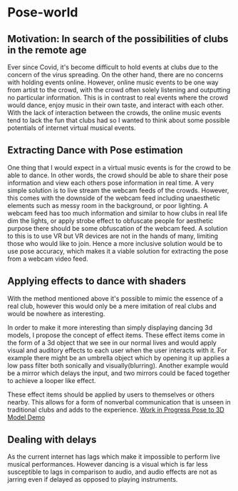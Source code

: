 # Pose-world

## Motivation: In search of the possibilities of clubs in the remote age

Ever since Covid, it's become difficult to hold events at clubs due to the concern of the virus spreading.
On the other hand, there are no concerns with holding events online. However, online music events to be one way from artist to the crowd, with the crowd often solely listening and outputting no particular information. This is in contrast to real events where the crowd would dance, enjoy music in their own taste, and interact with each other. With the lack of interaction between the crowds, the online music events tend to lack the fun that clubs had so I wanted to think about some possible potentials of internet virtual musical events.

## Extracting Dance with Pose estimation

One thing that I would expect in a virtual music events is for the crowd to be able to dance. In other words, the crowd should be able to share their pose information and view each others pose information in real time.
A very simple solution is to live stream the webcam feeds of the crowds. However, this comes with the downside of the webcam feed including unaesthetic elements such as messy room in the background, or poor lighting.
A webcam feed has too much information and similar to how clubs in real life dim the lights, or apply strobe effect to obfuscate people for aesthetic purpose there should be some obfuscation of the webcam feed.
A solution to this is to use VR but VR devices are not in the hands of many, limiting those who would like to join. Hence a more inclusive solution would be to use pose accuracy, which makes it a viable solution for extracting the pose from a webcam video feed.

## Applying effects to dance with shaders

With the method mentioned above it's possible to mimic the essence of a real club, however this would only be a mere imitation of real clubs and would be nowhere as interesting.

In order to make it more interesting than simply displaying dancing 3d models, I propose the concept of effect items. These effect items come in the form of a 3d object that we see in our normal lives and would apply visual and auditory effects to each user when the user interacts with it.
For example there might be an umbrella object which by opening it up applies a low pass filter both sonically and visually(blurring).
Another example would be a mirror which delays the input, and two mirrors could be faced together to achieve a looper like effect.

These effect items should be applied by users to themselves or others nearby. This allows for a form of nonverbal communication that is unseen in traditional clubs and adds to the experience.
[Work in Progress Pose to 3D Model Demo](https://www.cactice.com/pose-world/)

## Dealing with delays

As the current internet has lags which make it impossible to perform live musical performances. However dancing is a visual which is far less susceptible to lags in comparison to audio, and audio effects are not as jarring even if delayed as opposed to playing instruments.
